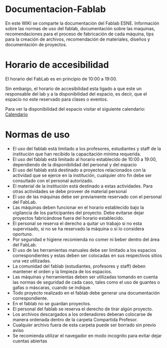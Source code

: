 # Documentacion-Fablab

En este WIKI se comparte la documentación del Fablab ESNE. Información sobre las normas de uso del fablab, documentación sobre las maquinas, recomendaciones para el proceso de fabricación de cada máquina, tips para la creación de archivos, recomendación de materiales, diseños y documentación de proyectos.

# Horario de accesibilidad

El horario del FabLab es en principio de 10:00 a 19:00.

Sin embargo, el horario de accesibilidad esta ligado a que este un responsable del lab y a la disponibilidad del espacio, es decir, que el espacio no este reservado para clases o eventos.

Para ver la disponibilidad del espacio visitar el siguiente calendario: [Calendario](https://calendar.google.com/calendar/embed?src=esne.es_8h9a1brq3vm12neeqmqcrq1mgo%40group.calendar.google.com&ctz=Europe%2FMadrid)

# Normas de uso

- El uso del fablab está limitado a los profesores, estudiantes y staff de la institución que han recibido la capacitación mínima requerida.
- El uso del fablab está limitado al horario establecido de 10:00 a 19:00, dependiendo de la disponibilidad del personal y del espacio
- El uso del fablab está destinado a proyectos relacionados con la actividad que se ejerce en la institución, cualquier otro fin debe ser consultado con el personal autorizado.
- El material de la institución está destinado a estas actividades. Para otras actividades se debe proveer de material personal
- El uso de las máquinas debe ser previamente reservado con el personal del FabLab.
- Las máquinas deben funcionar en el horario establecido bajo la vigilancia de los participantes del proyecto. Debe evitarse dejar proyectos fabricándose fuera del horario establecido.
- El personal se reserva el derecho a quitar un trabajo si no esta supervisado, si no se ha reservado la máquina o si lo considera oportuno.
- Por seguridad e higiene recomienda no comer ni beber dentro del área del FabLab.
- El uso de las herramientas manuales debe ser limitado a los espacios correspondientes y estas deben ser colocadas en sus respectivos sitios una vez utilizadas.
- La comunidad del fablab (estudiantes, profesores y staff) deben mantener el orden y la limpieza de los espacios.
- Las máquinas y herramientas deben ser utilizadas tomando en cuenta las normas de seguridad de cada caso, tales como el uso de guantes o gafas o máscaras, cuando se indique.
- Todo proyecto realizado en el fablab debe generar una documentación correspondiente.
- En el fablab no se guardan proyectos.
- El personal del fablab se reserva el derecho de tirar algún proyecto.
- Los archivos descargados a los ordenadores deberan colocarse de manera ordenada dentro de la carpeta Compartida Profesor.
- Cualquier archivo fuera de esta carpeta puede ser borrado sin previo aviso
- Se recomienda utilizar el navegador en modo incognito para evitar dejar cuentas abiertas
